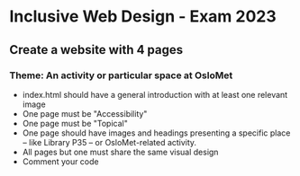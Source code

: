# Inclusive Web Design - Exam 2023
<h2>Create a website with 4 pages</h2>

<h3>Theme: An activity or particular space at OsloMet</h3>
<ul>
  <li> index.html should have a general introduction with at least one relevant image</li>
  <li> One page must be "Accessibility"</li>
  <li> One page must be "Topical"</li>
  <li> One page should have images and headings presenting a specific place – like Library P35 – or OsloMet-related activity.</li>
  <li> All pages but one must share the same visual design</li>
  <li> Comment your code</li>
</ul>
